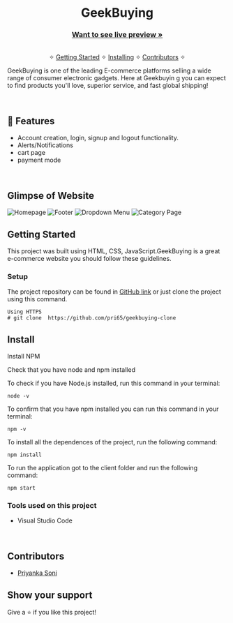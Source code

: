 <h1 align="center">GeekBuying</h1> 

<h3 align="center"><a href="https://adorable-cobbler-b9755b.netlify.app/index.html"><strong>Want to see live preview »</strong></a></h3>

<p align="center"> 
    <br />&#10023;
    <a href="#Getting-Started">Getting Started</a> &#10023; <a href="#Install">Installing</a> &#10023;    
    <a href="#Contributors">Contributors</a> &#10023;
  </p>
  
  GeekBuying is one of the leading E-commerce platforms selling a wide range of consumer electronic gadgets. Here at Geekbuyin
g you can expect to find products you'll love, superior service, and fast global shipping!
  

<br />


## 🚀 Features
- Account creation, login, signup and logout functionality.
- Alerts/Notifications
- cart page 
- payment mode

<br/>

## Glimpse of Website
 
   ![Homepage](https://user-images.githubusercontent.com/101036458/192740788-a2223beb-8810-4942-9c58-022f2b49cb95.png)
    ![Footer](https://user-images.githubusercontent.com/101036458/192740738-c6f4cf5e-a2c2-4c85-9259-9e9a7dd8e236.png)
    ![Dropdown Menu](https://user-images.githubusercontent.com/101036458/192740913-122d7290-6c70-4155-85e3-4202ef9414ad.png)
    ![Category Page](https://user-images.githubusercontent.com/101036458/192740967-76c246fb-33ac-4314-8ad0-7648a703a9d9.png)

## Getting Started

This project was built using HTML, CSS, JavaScript.GeekBuying is a great e-commerce website you should follow these guidelines.

### Setup


The project repository can be found in [GitHub link](https://github.com/pri65/geekbuying-clone) or just clone the project using this command. 


```
Using HTTPS
# git clone  https://github.com/pri65/geekbuying-clone
```

## Install

Install NPM

Check that you have node and npm installed

To check if you have Node.js installed, run this command in your terminal:


```
node -v
```

To confirm that you have npm installed you can run this command in your terminal:


```
npm -v
```


To install all the dependences of the project, run the following command:


```
npm install
```


To run the application got to the client folder and run the following command:

```
npm start
```


### Tools used on this project

- Visual Studio Code



<br/>

## Contributors

- [Priyanka Soni](https://github.com/pri65)



## Show your support

Give a ⭐ if you like this project!
